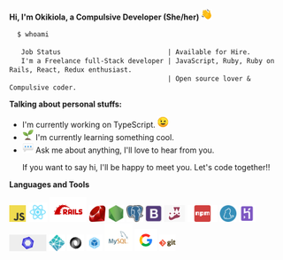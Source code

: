 **Hi, I'm Okikiola, a Compulsive Developer  (She/her)**<span style="padding-right:15px">
<img src="images/1f44b.png" height="20"></span>

```
  $ whoami

   Job Status                           | Available for Hire.
   I'm a Freelance full-Stack developer | JavaScript, Ruby, Ruby on Rails, React, Redux enthusiast.
                                        | Open source lover & Compulsive coder.

```

<p>
  <strong>Talking about personal stuffs:</strong>
</p>
<ul>
  <li> I'm currently working on TypeScript.
  <span>
     <img src="images/1f609.png" height="20" />
  </span>
  </li>
  <li>
    <span>
      <img src="images/flower.png" height="20" />
    </span>
      I'm currently learning something cool.
  </li>
  <li>
    <span>
      <img src="images/1f4ac.png" height="20" />
    </span>
    Ask me about anything, I'll love to hear from you.

If you want to say hi, I'll be happy to meet you. Let's code together!!
  </li>
</ul>

**Languages and Tools**

<p>
  <span>
    <img src="images/javascript.png" height="30" style="max-width:100%;">
  </span>
  <span>
    <span>
      <img src="images/react.png" height="35" style="max-width:100%;">
    </span>
  </span>
  <span>
    <span>
      <img src="images/rails.png" height="45" style="max-width:100%;">
    </span>
  </span>
  <span>
    <span>
      <img src="images/ruby.jpeg" height="30" style="max-width:100%;">
    </span>
  </span>
  <span>
    <span>
      <img src="images/nodejs.png" height="30" style="max-width:100%;">
    </span>
  </span>
  <span>
    <span>
      <img src="images/postgresql.png" height="30" style="max-width:100%;">
    </span>
  </span>
  <span>
    <span>
      <img src="images/bootstrap.png" height="30" style="max-width:100%;">
    </span>
  </span>
  <span>
    <span>
      <img src="images/jest.png" height="30" style="max-width:100%;">
    </span>
  </span>
  <span>
    <span>
      <img src="images/npm.png" height="30" style="max-width:100%;">
    </span>
  </span>
  <span>
    <span>
      <img src="images/yarn.png" height="30" style="max-width:100%;">
    </span>
  </span>
  <span>
    <span>
      <img src="images/heroku.webp" height="30" style="max-width:100%;">
    </span>
  </span>
  <span>
    <span>
      <img src="images/eslint.jpg" height="30" style="max-width:100%;">
    </span>
  </span>
  <span>
    <span>
      <img src="images/netlify.png" height="30" style="max-width:100%;">
    </span>
  </span>
  <span>
    <span>
      <img src="images/json.jpeg" height="30" style="max-width:100%;">
    </span>
  </span>
  <span>
    <span>
      <img src="images/webpack.png" height="30" style="max-width:100%;">
    </span>
  </span>
  <span>
    <span>
      <img src="images/mysql.png" height="50" style="max-width:100%;">
    </span>
  </span>
  <span>
    <span>
      <img src="images/google.png" height="40" style="max-width:100%;">
    </span>
  </span>
  <span>
    <span>
      <img src="images/git.png" height="30" style="max-width:100%;">
    </span>
  </span>
</p>

&nbsp;

<!-- **<code>
  <img src="images/1f4c8.png" height="20"></code>Github Stats**

![okikiola's github stats](https://github-readme-stats.vercel.app/api?username=okikiola11&theme=merko) -->
